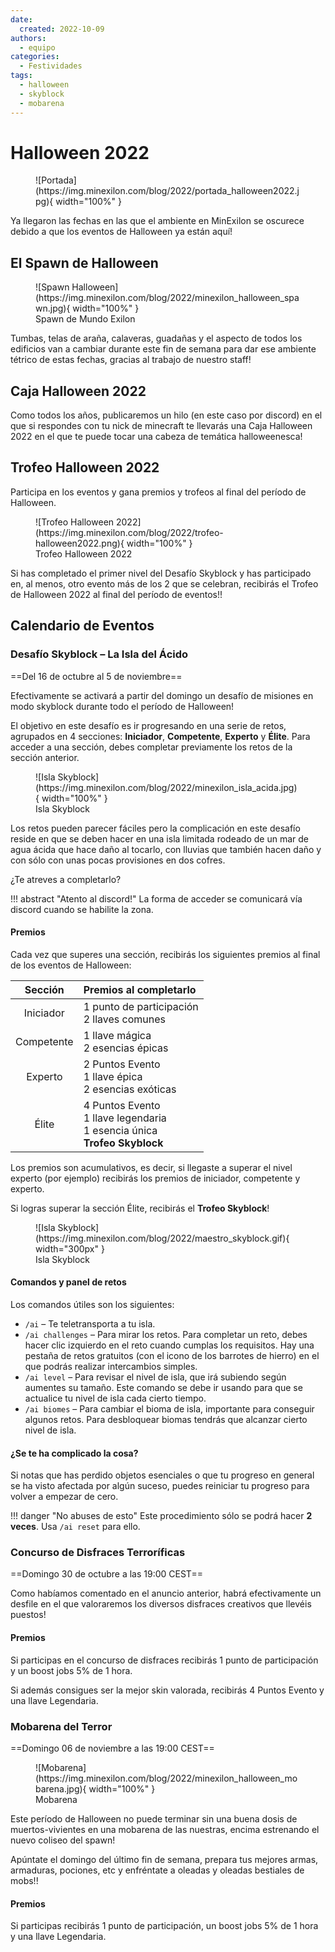 ```yaml
---
date:
  created: 2022-10-09
authors:
  - equipo
categories:
  - Festividades
tags:
  - halloween
  - skyblock
  - mobarena
---
```


# Halloween 2022

<figure markdown="span">
  ![Portada](https://img.minexilon.com/blog/2022/portada_halloween2022.jpg){ width="100%" }
</figure>

Ya llegaron las fechas en las que el ambiente en MinExilon se oscurece debido a que los eventos de Halloween ya están aquí!

<!-- more -->

## El Spawn de Halloween

<figure markdown="span">
  ![Spawn Halloween](https://img.minexilon.com/blog/2022/minexilon_halloween_spawn.jpg){ width="100%" }
  <figcaption>Spawn de Mundo Exilon</figcaption>
</figure>

Tumbas, telas de araña, calaveras, guadañas y el aspecto de todos los edificios van a cambiar durante este fin de semana para dar ese ambiente tétrico de estas fechas, gracias al trabajo de nuestro staff!

## Caja Halloween 2022

Como todos los años, publicaremos un hilo (en este caso por discord) en el que si respondes con tu nick de minecraft te llevarás una Caja Halloween 2022 en el que te puede tocar una cabeza de temática halloweenesca!

## Trofeo Halloween 2022

Participa en los eventos y gana premios y trofeos al final del período de Halloween.

<figure markdown="span">
  ![Trofeo Halloween 2022](https://img.minexilon.com/blog/2022/trofeo-halloween2022.png){ width="100%" }
  <figcaption>Trofeo Halloween 2022</figcaption>
</figure>

Si has completado el primer nivel del Desafío Skyblock y has participado en, al menos, otro evento más de los 2 que se celebran, recibirás el Trofeo de Halloween 2022 al final del período de eventos!!

## Calendario de Eventos

### Desafío Skyblock – La Isla del Ácido
==Del 16 de octubre al 5 de noviembre==

Efectivamente se activará a partir del domingo un desafío de misiones en modo skyblock durante todo el período de Halloween!

El objetivo en este desafío es ir progresando en una serie de retos, agrupados en 4 secciones: __Iniciador__, __Competente__, __Experto__ y __Élite__. Para acceder a una sección, debes completar previamente los retos de la sección anterior.

<figure markdown="span">
  ![Isla Skyblock](https://img.minexilon.com/blog/2022/minexilon_isla_acida.jpg){ width="100%" }
  <figcaption>Isla Skyblock</figcaption>
</figure>

Los retos pueden parecer fáciles pero la complicación en este desafío reside en que se deben hacer en una isla limitada rodeado de un mar de agua ácida que hace daño al tocarlo, con lluvias que también hacen daño y con sólo con unas pocas provisiones en dos cofres.

¿Te atreves a completarlo?

!!! abstract "Atento al discord!"
    La forma de acceder se comunicará vía discord cuando se habilite la zona.

#### Premios

Cada vez que superes una sección, recibirás los siguientes premios al final de los eventos de Halloween:

| Sección | Premios al completarlo |
| :---: | :--- |
| Iniciador | 1 punto de participación <br> 2 llaves comunes |
| Competente | 1 llave mágica <br> 2 esencias épicas |
| Experto | 2 Puntos Evento <br> 1 llave épica <br> 2 esencias exóticas |
| Élite | 4 Puntos Evento <br> 1 llave legendaria <br> 1 esencia única <br> __Trofeo Skyblock__ |

Los premios son acumulativos, es decir, si llegaste a superar el nivel experto (por ejemplo) recibirás los premios de iniciador, competente y experto.

Si logras superar la sección Élite, recibirás el __Trofeo Skyblock__!

<figure markdown="span">
  ![Isla Skyblock](https://img.minexilon.com/blog/2022/maestro_skyblock.gif){ width="300px" }
  <figcaption>Isla Skyblock</figcaption>
</figure>

#### Comandos y panel de retos
Los comandos útiles son los siguientes:

- `/ai` – Te teletransporta a tu isla.
- `/ai challenges` – Para mirar los retos. Para completar un reto, debes hacer clic izquierdo en el reto cuando cumplas los requisitos. Hay una pestaña de retos gratuitos (con el icono de los barrotes de hierro) en el que podrás realizar intercambios simples.
- `/ai level` – Para revisar el nivel de isla, que irá subiendo según aumentes su tamaño. Este comando se debe ir usando para que se actualice tu nivel de isla cada cierto tiempo.
- `/ai biomes` – Para cambiar el bioma de isla, importante para conseguir algunos retos. Para desbloquear biomas tendrás que alcanzar cierto nivel de isla.

#### ¿Se te ha complicado la cosa?
Si notas que has perdido objetos esenciales o que tu progreso en general se ha visto afectada por algún suceso, puedes reiniciar tu progreso para volver a empezar de cero.

!!! danger "No abuses de esto"
    Este procedimiento sólo se podrá hacer __2 veces__. Usa `/ai reset` para ello.

### Concurso de Disfraces Terroríficas
==Domingo 30 de octubre a las 19:00 CEST==

Como habíamos comentado en el anuncio anterior, habrá efectivamente un desfile en el que valoraremos los diversos disfraces creativos que llevéis puestos!

#### Premios
Si participas en el concurso de disfraces recibirás 1 punto de participación y un boost jobs 5% de 1 hora.

Si además consigues ser la mejor skin valorada, recibirás 4 Puntos Evento y una llave Legendaria.

### Mobarena del Terror
==Domingo 06 de noviembre a las 19:00 CEST==

<figure markdown="span">
  ![Mobarena](https://img.minexilon.com/blog/2022/minexilon_halloween_mobarena.jpg){ width="100%" }
  <figcaption>Mobarena</figcaption>
</figure>

Este período de Halloween no puede terminar sin una buena dosis de muertos-vivientes en una mobarena de las nuestras, encima estrenando el nuevo coliseo del spawn!

Apúntate el domingo del último fin de semana, prepara tus mejores armas, armaduras, pociones, etc y enfréntate a oleadas y oleadas bestiales de mobs!!

#### Premios
Si participas recibirás 1 punto de participación, un boost jobs 5% de 1 hora y una llave Legendaria.